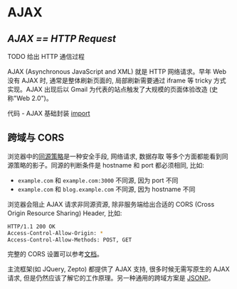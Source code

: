 # AJAX

## ***AJAX == HTTP Request***

TODO 给出 HTTP 通信过程

AJAX (Asynchronous JavaScript and XML) 就是 HTTP 网络请求。早年 Web 没有 AJAX 时, 通常是整体刷新页面的, 局部刷新需要通过 iframe 等 tricky 方式实现。AJAX 出现后以 Gmail 为代表的站点触发了大规模的页面体验改造 (史称"Web 2.0")。

代码 - AJAX 基础封装
[import](../../examples/data/ajax.js)

## 跨域与 CORS

浏览器中的[同源策略](https://www.w3.org/Security/wiki/Same_Origin_Policy)是一种安全手段, 网络请求, 数据存取 等多个方面都能看到同源策略的影子。同源的判断条件是 hostname 和 port 都必须相同, 比如: 

* `example.com` 和 `example.com:3000` 不同源, 因为 port 不同
* `example.com` 和 `blog.example.com` 不同源, 因为 hostname 不同

浏览器会阻止 AJAX 请求非同源资源, 除非服务端给出合适的 CORS (Cross Origin Resource Sharing) Header, 比如:

```bash
HTTP/1.1 200 OK
Access-Control-Allow-Origin: *
Access-Control-Allow-Methods: POST, GET
```

完整的 CORS 设置可以参考[文档](https://developer.mozilla.org/en-US/docs/Web/HTTP/Access_control_CORS#The_HTTP_response_headers)。

主流框架(如 JQuery, Zepto) 都提供了 AJAX 支持, 很多时候无需写原生的 AJAX 请求, 但是仍然应该了解它的工作原理。另一种通用的跨域方案是 [JSONP](./jsonp.html)。